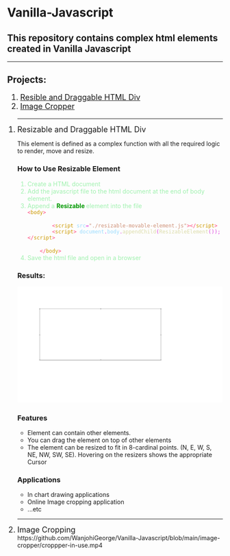 <h1> Vanilla-Javascript </h1>
<h2> This repository contains complex html elements created in Vanilla Javascript</h2>
    <hr>
    <h2>Projects:</h2>
    <ol style="font-size:large">
        <li><a href="#ResibleMovableHTMLDiv">Resible and Draggable HTML Div</a></li>
        <li><a href="#ImageCropper">Image Cropper</a></li>
    </ol>
    <ol>
        <div id="ResibleMovableHTMLDiv">
            <hr>
            <li style="font-size:large"> Resizable and Draggable HTML Div</li>
            <p>This element is defined as a complex function with all the required logic to render, move and resize.</p>
            <h3>How to Use Resizable Element</h3>
            <ol> <span style="color: #A0F1AF;">
                    <li> Create a HTML document</li>
                    <li> Add the javascript file to the html document at the end of body element.</li>
                    <li> Append a <b style="color: #090;"> Resizable </b>element into the file </li>
                    <code><div><span style="color: #d4d;"></span><span style="color: #F47;">&lt;</span><span style="color: #C90;">body</span><span style="color: #F47;">&gt;</span></div>    <div><span style="color: #d4d;">        </span><span style="color: #F47;">&lt;</span><span style="color: #C90;">script</span><span style="color: #d4d;"> </span><span style="color: #9cdcfe;">src</span><span style="color: #d4d;">=</span><span style="color: #ce9178;">"./resizable-movable-element.js"</span><span style="color: #F47;">&gt;&lt;/</span><span style="color: #C90;">script</span><span style="color: #F47;">&gt;</span></div><div><span style="color: #d4d;">        </span><span style="color: #F47;">&lt;</span><span style="color: #C90;">script</span><span style="color: #F47;">&gt;</span><span style="color: #d4d;"> </span><span style="color: #9cdcfe;">document</span><span style="color: #d4d;">.</span><span style="color: #9cdcfe;">body</span><span style="color: #d4d;">.</span><span style="color: #dcdcaa;">appendChild</span><span style="color: #d4d;">(</span><span style="color: #dcdcaa;">ResizableElement</span><span style="color: #d4d;">());</span><span style="color: #F47;">&lt;/</span><span style="color: #C90;">script</span><span style="color: #F47;">&gt;</span></div> <div><span style="color: #d4d;">    </span><span style="color: #F47;">&lt;/</span><span style="color: #C90;">body</span><span style="color: #F47;">&gt;</span><span style="color: #d4d;">  </span> </div></code>
                    <li>Save the html file and open in a browser</li>
                </span></ol>
            <h3>Results:</h3> <!-- insert image -->
            <img src="https://github.com/WanjohiGeorge/Vanilla-Javascript/blob/main/resizable-movable-element/resizable-movable-html-div.png" alt="Resible Movable HTML Div">
            <h3>Features</h3>
            <ul>           
                <li>Element can contain other elements.</li>
                <li>You can drag the element on top of other elements</li>
                <li>The element can be resized to fit in 8-cardinal points. (N, E, W, S, NE, NW, SW, SE). Hovering on the resizers shows the appropriate Cursor</li>
            </ul>
            <h3>Applications</h3>
            <ul>
                <li>In chart drawing applications</li>
                <li>Online Image cropping application</li>
                <li>...etc</li>
            </ul>
        </div>
        <div id="ImageCropper">
            <hr>
            <li style="font-size:large">Image Cropping</li>
            https://github.com/WanjohiGeorge/Vanilla-Javascript/blob/main/image-cropper/croppper-in-use.mp4
        </div>
    </ol>
</div>